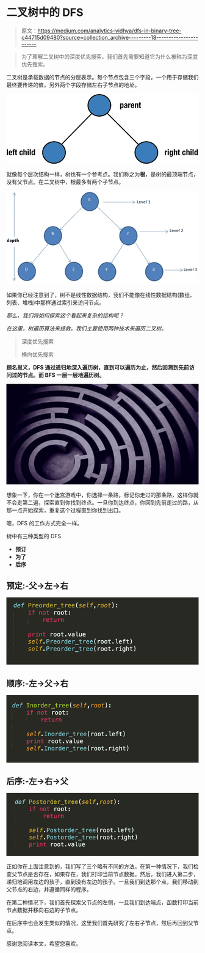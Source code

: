 # 二叉树中的 DFS

> 原文：<https://medium.com/analytics-vidhya/dfs-in-binary-tree-c44715d09480?source=collection_archive---------18----------------------->

> 为了理解二叉树中的深度优先搜索，我们首先需要知道它为什么被称为深度优先搜索。

二叉树是承载数据的节点的分层表示。每个节点包含三个字段，一个用于存储我们最终要传递的值，另外两个字段存储左右子节点的地址。

![](img/2bfcdfba9e387a43ed1a389a1a1289fd.png)

就像每个层次结构一样，树也有一个参考点。我们称之为**根**，是树的最顶端节点，没有父节点。在二叉树中，根最多有两个子节点。

![](img/18f10dbf3eef3a8705e2f686f9e11ef2.png)

如果你已经注意到了，树不是线性数据结构，我们不能像在线性数据结构(数组、列表、堆栈)中那样通过索引来访问节点。

*那么，我们将如何探索这个看起来复杂的结构呢？*

*在这里，树遍历算法来拯救。我们主要使用两种技术来遍历二叉树。*

> 深度优先搜索
> 
> 横向优先搜索

**顾名思义，DFS 通过递归地深入遍历树，直到可以遍历为止，然后回溯到先前访问过的节点。而 BFS 一层一层地遍历树。**

![](img/b8d529de7ef3d03131cc30f193b1f154.png)

想象一下，你在一个迷宫游戏中，你选择一条路，标记你走过的那条路，这样你就不会走第二遍，探索直到你找到终点。一旦你到达终点，你回到先前走过的路，从那一点开始探索，重复这个过程直到你找到出口。

嗯，DFS 的工作方式完全一样。

树中有三种类型的 DFS

*   **预订**
*   **为了**
*   **后序**

## 预定:-父→左→右

![](img/87025cf0e0324e1479467f999344cea4.png)

## 顺序:-左→父→右

![](img/19a784a3f8c5ea0afa5adb96d77edfef.png)

## 后序:-左→右→父

![](img/63afb9fe98f6b08e5ecd7431ab7235d0.png)

正如你在上面注意到的，我们写了三个略有不同的方法。在第一种情况下，我们检查父节点是否存在，如果存在，我们打印当前节点数据。然后，我们进入第二步，递归地调用左边的孩子，直到没有左边的孩子。一旦我们到达那个点，我们移动到父节点的右边，并遵循同样的程序。

在第二种情况下，我们首先探索父节点的左侧，一旦我们到达端点，函数打印当前节点数据并移向右边的子节点。

在后序中也会发生类似的情况，这里我们首先研究了左右子节点，然后再回到父节点。

感谢您阅读本文，希望您喜欢。